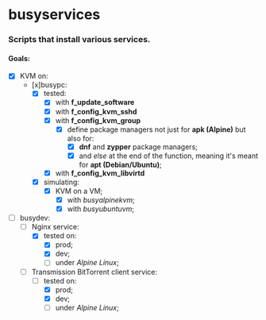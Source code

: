 # busyservices
### Scripts that install various services.
#### Goals:
- [x] KVM on: 
    - [x]busypc:
        - [x] tested:
            - [x] with **f_update_software**
            - [x] with **f_config_kvm_sshd**
            - [x] with **f_config_kvm_group**
                - [x] define package managers not just for **apk (Alpine)** but also for:
                    - [x] **dnf** and **zypper** package managers;
                    - [x] and *else* at the end of the function, meaning it's meant for **apt (Debian/Ubuntu)**;
            - [x] with **f_config_kvm_libvirtd**
        - [x] simulating:
            - [x] KVM on a VM;
                - [x] with *busyalpinekvm*;
                - [x] with *busyubuntuvm*;
- [ ] busydev:
    - [ ] Nginx service:
        - [x] tested on:
            - [x] prod;
            - [x] dev;
            - [ ] under *Alpine Linux*;
    - [ ] Transmission BitTorrent client service:
        - [ ] tested on:
            - [x] prod;
            - [x] dev;
            - [ ] under *Alpine Linux*;